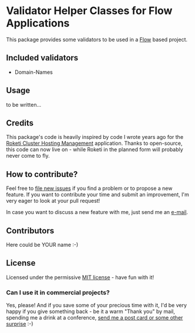 # Validator Helper Classes for Flow Applications
This package provides some validators to be used in a [Flow](https://flow.neos.io/) based project.

## Included validators

- Domain-Names


## Usage
to be written...

## Credits
This package's code is heavily inspired by code I wrote years ago for the [Roketi Cluster Hosting Management](https://github.com/roketi) application. Thanks to open-source, this code can now live on - while Roketi in the planned form will probably never come to fly.


## How to contribute?

Feel free to [file new issues](https://github.com/mrimann/validator/issues) if you find a problem or to propose a new feature. If you want to contribute your time and submit an improvement, I'm very eager to look at your pull request!

In case you want to discuss a new feature with me, just send me an [e-mail](mailto:mario@rimann.org).


## Contributors
Here could be YOUR name :-)

## License

Licensed under the permissive [MIT license](http://opensource.org/licenses/MIT) - have fun with it!

### Can I use it in commercial projects?

Yes, please! And if you save some of your precious time with it, I'd be very happy if you give something back - be it a warm "Thank you" by mail, spending me a drink at a conference, [send me a post card or some other surprise](http://www.rimann.org/support/) :-)